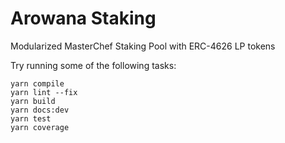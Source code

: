# Arowana Staking

Modularized MasterChef Staking Pool with ERC-4626 LP tokens

Try running some of the following tasks:

```shell
yarn compile
yarn lint --fix
yarn build
yarn docs:dev
yarn test
yarn coverage
```

